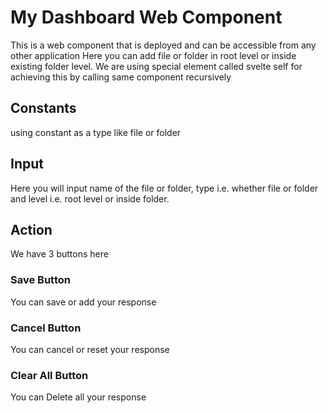 # My Dashboard Web Component
This is a web component that is deployed and can be accessible from any other application
Here you can add file or folder in root level or inside existing folder level. 
We are using special element called svelte self for achieving this by calling same component recursively

## Constants
using constant as a type like file or folder

## Input
Here you will input name of the file or folder, type i.e. whether file or folder and level i.e. root level or inside folder.

## Action
We have 3 buttons here
### Save Button
You can save or add your response
### Cancel Button
You can cancel or reset your response
### Clear All Button
You can Delete all your response


